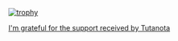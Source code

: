 [![trophy](https://github-profile-trophy.vercel.app/?username=cujanovic&theme=discord&title=Stars,Repositories,MultiLanguage,LongTimeUser,Followers,Experience,Commits,Issues)](https://twitter.com/cujanovic)

[I'm grateful for the support received by Tutanota](https://tutanota.com/)

